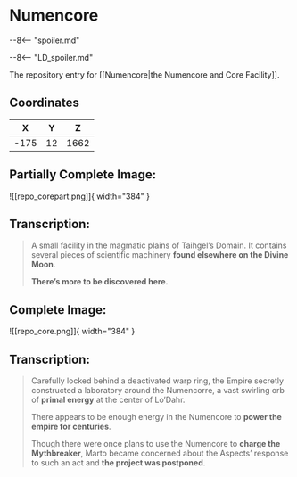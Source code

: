 # Numencore

--8<-- "spoiler.md"

--8<-- "LD_spoiler.md"

The repository entry for [[Numencore|the Numencore and Core Facility]].

## Coordinates
| **X** | **Y** | **Z** |
| :---: | :---: | :---: |
| -175 |  12  | 1662 |

## Partially Complete Image:

![[repo_corepart.png]]{ width="384" }

## Transcription:
> A small facility in the magmatic plains of Taihgel’s Domain. It contains several pieces of scientific machinery **found elsewhere on the Divine Moon**.
>
> **There’s more to be discovered here.**


## Complete Image:

![[repo_core.png]]{ width="384" }

## Transcription:
> Carefully locked behind a deactivated warp ring, the Empire secretly constructed a laboratory around the Numencorre, a vast swirling orb of **primal energy** at the center of Lo’Dahr.
>
> There appears to be enough energy in the Numencore to **power the empire for centuries**.
>
> Though there were once plans to use the Numencore to **charge the Mythbreaker**, Marto became concerned about the Aspects’ response to such an act and **the project was postponed**.

